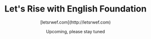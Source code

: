 <div align="center">
<h1>Let's Rise with English Foundation</h1>
[letsrwef.com](http://letsrwef.com)
<p>Upcoming, please stay tuned</p>
</div>
